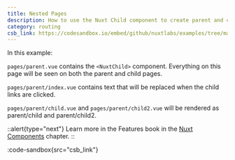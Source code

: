 ```yaml
---
title: Nested Pages
description: How to use the Nuxt Child component to create parent and child pages.
category: routing
csb_link: https://codesandbox.io/embed/github/nuxtlabs/examples/tree/master/routing/nested-pages?fontsize=14&hidenavigation=1&module=%2Fpages%2Fparent.vue&theme=dark&view=editor
---
```


In this example:

`pages/parent.vue` contains the `<NuxtChild>` component. Everything on this page will be seen on both the parent and child pages.

`pages/parent/index.vue` contains text that will be replaced when the child links are clicked.

`pages/parent/child.vue` and `pages/parent/child2.vue` will be rendered as parent/child and parent/child2.

::alert{type="next"}
Learn more in the Features book in the [Nuxt Components](/docs/features/nuxt-components#the-nuxtchild-component) chapter.
::

:code-sandbox{src="csb_link"}
